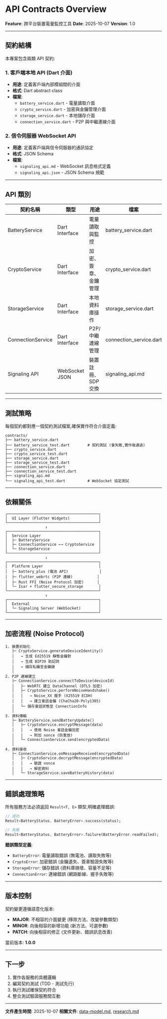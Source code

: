 # API Contracts Overview

**Feature**: 跨平台裝置電量監控工具
**Date**: 2025-10-07
**Version**: 1.0

---

## 契約結構

本專案包含兩類 API 契約:

### 1. 客戶端本地 API (Dart 介面)
- **用途**: 定義客戶端內部模組間的介面
- **格式**: Dart abstract class
- **檔案**:
  - `battery_service.dart` - 電量讀取介面
  - `crypto_service.dart` - 加密與金鑰管理介面
  - `storage_service.dart` - 本地儲存介面
  - `connection_service.dart` - P2P 與中繼連線介面

### 2. 信令伺服器 WebSocket API
- **用途**: 定義客戶端與信令伺服器的通訊協定
- **格式**: JSON Schema
- **檔案**:
  - `signaling_api.md` - WebSocket 訊息格式定義
  - `signaling_api.json` - JSON Schema 規範

---

## API 類別

| 契約名稱 | 類型 | 用途 | 檔案 |
|---------|------|------|------|
| BatteryService | Dart Interface | 電量讀取與監控 | battery_service.dart |
| CryptoService | Dart Interface | 加密、簽章、金鑰管理 | crypto_service.dart |
| StorageService | Dart Interface | 本地資料庫操作 | storage_service.dart |
| ConnectionService | Dart Interface | P2P/中繼連線管理 | connection_service.dart |
| Signaling API | WebSocket JSON | 裝置註冊、SDP 交換 | signaling_api.md |

---

## 測試策略

每個契約都對應一個契約測試檔案,確保實作符合介面定義:

```
contracts/
├── battery_service.dart
├── battery_service_test.dart        # 契約測試 (會失敗,實作後通過)
├── crypto_service.dart
├── crypto_service_test.dart
├── storage_service.dart
├── storage_service_test.dart
├── connection_service.dart
├── connection_service_test.dart
├── signaling_api.md
└── signaling_api_test.dart          # WebSocket 協定測試
```

---

## 依賴關係

```
┌─────────────────────────────────────────┐
│  UI Layer (Flutter Widgets)             │
└─────────────────────────────────────────┘
                  ↓
┌─────────────────────────────────────────┐
│  Service Layer                          │
│  ├─ BatteryService                      │
│  ├─ ConnectionService ←→ CryptoService  │
│  └─ StorageService                      │
└─────────────────────────────────────────┘
                  ↓
┌─────────────────────────────────────────┐
│  Platform Layer                         │
│  ├─ battery_plus (電池 API)              │
│  ├─ flutter_webrtc (P2P 連線)           │
│  ├─ Rust FFI (Noise Protocol 加密)      │
│  └─ Isar + flutter_secure_storage       │
└─────────────────────────────────────────┘
                  ↓
┌─────────────────────────────────────────┐
│  External                               │
│  └─ Signaling Server (WebSocket)        │
└─────────────────────────────────────────┘
```

---

## 加密流程 (Noise Protocol)

```
1. 裝置初始化
   ├─ CryptoService.generateDeviceIdentity()
   │   → 生成 Ed25519 靜態金鑰對
   │   → 生成 BIP39 助記詞
   │   → 儲存私鑰至金鑰鏈
   │
2. P2P 連線建立
   ├─ ConnectionService.connectToDevice(deviceId)
   │   ├─ WebRTC 建立 DataChannel (DTLS 加密)
   │   ├─ CryptoService.performNoiseHandshake()
   │   │   → Noise_XX 握手 (X25519 ECDH)
   │   │   → 建立會話金鑰 (ChaCha20-Poly1305)
   │   └─ 儲存會話狀態至 ConnectionInfo
   │
3. 資料傳輸
   ├─ BatteryService.sendBatteryUpdate()
   │   ├─ CryptoService.encryptMessage(data)
   │   │   → 使用 Noise 會話金鑰加密
   │   │   → 附加 nonce (防重放)
   │   └─ ConnectionService.send(encryptedData)
   │
4. 資料接收
   ├─ ConnectionService.onMessageReceived(encryptedData)
   │   ├─ CryptoService.decryptMessage(encryptedData)
   │   │   → 驗證 nonce
   │   │   → 解密資料
   │   └─ StorageService.saveBatteryHistory(data)
```

---

## 錯誤處理策略

所有服務方法必須返回 `Result<T, E>` 類型,明確處理錯誤:

```dart
// 成功
Result<BatteryStatus, BatteryError>.success(status);

// 失敗
Result<BatteryStatus, BatteryError>.failure(BatteryError.readFailed);
```

**錯誤類型定義**:
- `BatteryError`: 電量讀取錯誤 (無電池、讀取失敗等)
- `CryptoError`: 加密錯誤 (金鑰遺失、簽章驗證失敗等)
- `StorageError`: 儲存錯誤 (資料庫損壞、容量不足等)
- `ConnectionError`: 連線錯誤 (網路斷線、握手失敗等)

---

## 版本控制

契約變更遵循語意化版本:
- **MAJOR**: 不相容的介面變更 (移除方法、改變參數類型)
- **MINOR**: 向後相容的新增功能 (新方法、可選參數)
- **PATCH**: 向後相容的修正 (文件更新、錯誤訊息改善)

當前版本: **1.0.0**

---

## 下一步

1. 實作各服務的具體邏輯
2. 編寫契約測試 (TDD - 測試先行)
3. 執行測試確保契約符合
4. 整合測試驗證服務間互動

---

**文件產生時間**: 2025-10-07
**相關文件**: [data-model.md](../data-model.md), [research.md](../research.md)

